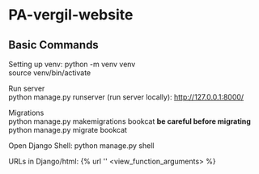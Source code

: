 # PA-vergil-website

## Basic Commands
Setting up venv:
python -m venv venv       
source venv/bin/activate

Run server  
python manage.py runserver (run server locally): http://127.0.0.1:8000/ 

Migrations  
python manage.py makemigrations bookcat
**be careful before migrating**
python manage.py migrate bookcat

Open Django Shell: python manage.py shell

URLs in Django/html:
{% url '<url path name>' <view_function_arguments> %}

<!-- superuser:
username: bailey
email: baileycishk@gmail.com
pin: pavergil2024 -->
